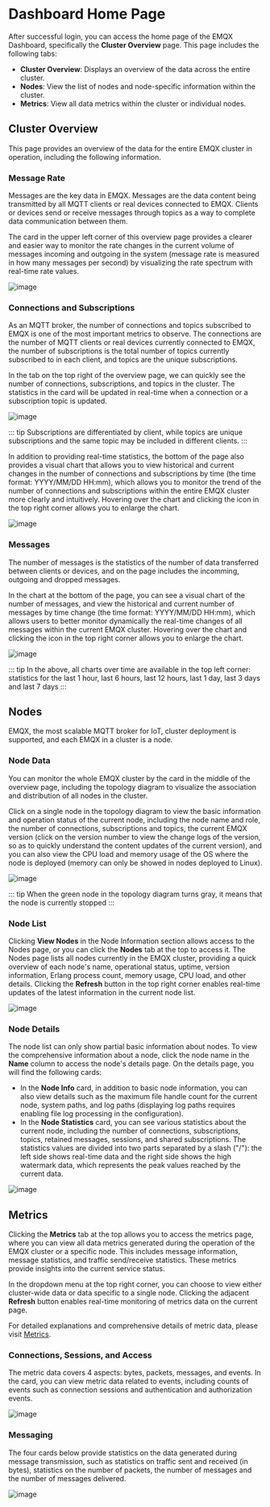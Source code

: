 # Dashboard Home Page

After successful login, you can access the home page of the EMQX Dashboard, specifically the **Cluster Overview** page. This page includes the following tabs:

- **Cluster Overview**: Displays an overview of the data across the entire cluster.
- **Nodes**: View the list of nodes and node-specific information within the cluster.
- **Metrics**: View all data metrics within the cluster or individual nodes.

## Cluster Overview

This page provides an overview of the data for the entire EMQX cluster in operation, including the following information.

### Message Rate

Messages are the key data in EMQX. Messages are the data content being transmitted by all MQTT clients or real devices connected to EMQX. Clients or devices send or receive messages through topics as a way to complete data communication between them.

The card in the upper left corner of this overview page provides a clearer and easier way to monitor the rate changes in the current volume of messages incoming and outgoing in the system (message rate is measured in how many messages per second) by visualizing the rate spectrum with real-time rate values.

![image](./assets/overview-3.png)

### Connections and Subscriptions

As an MQTT broker, the number of connections and topics subscribed to EMQX is one of the most important metrics to observe. The connections are the number of MQTT clients or real devices currently connected to EMQX, the number of subscriptions is the total number of topics currently subscribed to in each client, and topics are the unique subscriptions.

In the tab on the top right of the overview page, we can quickly see the number of connections, subscriptions, and topics in the cluster. The statistics in the card will be updated in real-time when a connection or a subscription topic is updated.

![image](./assets/overview-1.png)

::: tip
Subscriptions are differentiated by client, while topics are unique subscriptions and the same topic may be included in different clients.
:::

In addition to providing real-time statistics, the bottom of the page also provides a visual chart that allows you to view historical and current changes in the number of connections and subscriptions by time (the time format: YYYY/MM/DD HH:mm), which allows you to monitor the trend of the number of connections and subscriptions within the entire EMQX cluster more clearly and intuitively. Hovering over the chart and clicking the icon in the top right corner allows you to enlarge the chart.

![image](./assets/overview-2.png)

### Messages

The number of messages is the statistics of the number of data transferred between clients or devices, and on the page includes the incomming, outgoing and dropped messages.

In the chart at the bottom of the page, you can see a visual chart of the number of messages, and view the historical and current number of messages by time change (the time format: YYYY/MM/DD HH:mm), which allows users to better monitor dynamically the real-time changes of all messages within the current EMQX cluster. Hovering over the chart and clicking the icon in the top right corner allows you to enlarge the chart.

![image](./assets/overview-4.png)

::: tip
In the above, all charts over time are available in the top left corner: statistics for the last 1 hour, last 6 hours, last 12 hours, last 1 day, last 3 days and last 7 days
:::

## Nodes

EMQX, the most scalable MQTT broker for IoT, cluster deployment is supported, and each EMQX in a cluster is a node.

### Node Data

You can monitor the whole EMQX cluster by the card in the middle of the overview page, including the topology diagram to visualize the association and distribution of all nodes in the cluster.

Click on a single node in the topology diagram to view the basic information and operation status of the current node, including the node name and role, the number of connections, subscriptions and topics, the current EMQX version (click on the version number to view the change logs of the version, so as to quickly understand the content updates of the current version), and you can also view the CPU load and memory usage of the OS where the node is deployed (memory can only be showed in nodes deployed to Linux).

![image](./assets/overview-5.png)

::: tip
When the green node in the topology diagram turns gray, it means that the node is currently stopped
:::

### Node List

Clicking **View Nodes** in the Node Information section allows access to the Nodes page, or you can click the **Nodes** tab at the top to access it. The Nodes page lists all nodes currently in the EMQX cluster, providing a quick overview of each node's name, operational status, uptime, version information, Erlang process count, memory usage, CPU load, and other details. Clicking the **Refresh** button in the top right corner enables real-time updates of the latest information in the current node list.

![image](./assets/nodes.png)

### Node Details

The node list can only show partial basic information about nodes. To view the comprehensive information about a node, click the node name in the **Name** column to access the node's details page. On the details page, you will find the following cards:

- In the **Node Info** card, in addition to basic node information, you can also view details such as the maximum file handle count for the current node, system paths, and log paths (displaying log paths requires enabling file log processing in the configuration).
- In the **Node Statistics** card, you can see various statistics about the current node, including the number of connections, subscriptions, topics, retained messages, sessions, and shared subscriptions. The statistics values are divided into two parts separated by a slash ("/"): the left side shows real-time data and the right side shows the high watermark data, which represents the peak values reached by the current data.

![image](./assets/node-detail.png)

## Metrics

Clicking the **Metrics** tab at the top allows you to access the metrics page, where you can view all data metrics generated during the operation of the EMQX cluster or a specific node. This includes message information, message statistics, and traffic send/receive statistics. These metrics provide insights into the current service status.

In the dropdown menu at the top right corner, you can choose to view either cluster-wide data or data specific to a single node. Clicking the adjacent **Refresh** button enables real-time monitoring of metrics data on the current page.

For detailed explanations and comprehensive details of metric data, please visit [Metrics](../observability/metrics-and-stats.md).

### Connections, Sessions, and Access

The metric data covers 4 aspects: bytes, packets, messages, and events. In the card, you can view metric data related to events, including counts of events such as connection sessions and authentication and authorization events.

![image](./assets/metrics-1.png)

### Messaging

The four cards below provide statistics on the data generated during message transmission, such as statistics on traffic sent and received (in bytes), statistics on the number of packets, the number of messages and the number of messages delivered.

![image](./assets/metrics-2.png)
